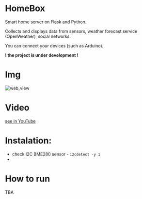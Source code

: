 # HomeBox
<p>Smart home server on Flask and Python.</p>
<p>Collects and displays data from sensors, weather forecast service (OpenWeather), social networks.</p>
<p>You can connect your devices (such as Arduino).</p>
<b>! the project is under development !</b>

# Img
<p><img src="https://github.com/Valentin-Golyonko/HomeBox/blob/master/static/img/homebox_img_1.png" alt="web_view"></p>

# Video
<p><a href="https://youtu.be/MQXEVhyyNSk" target="_blank">see in YouTube</a></p>

# Instalation:
- check I2C BME280 sensor - <code>i2cdetect -y 1</code>
- 

# How to run
<p>TBA</p>
